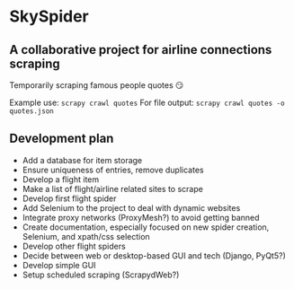 # SkySpider

## A collaborative project for airline connections scraping
Temporarily scraping famous people quotes :smirk:

Example use: `scrapy crawl quotes`
For file output: `scrapy crawl quotes -o quotes.json`

## Development plan
* Add a database for item storage
* Ensure uniqueness of entries, remove duplicates
* Develop a flight item
* Make a list of flight/airline related sites to scrape
* Develop first flight spider
* Add Selenium to the project to deal with dynamic websites
* Integrate proxy networks (ProxyMesh?) to avoid getting banned
* Create documentation, especially focused on new spider creation, Selenium, and xpath/css selection
* Develop other flight spiders
* Decide between web or desktop-based GUI and tech (Django, PyQt5?)
* Develop simple GUI
* Setup scheduled scraping (ScrapydWeb?)